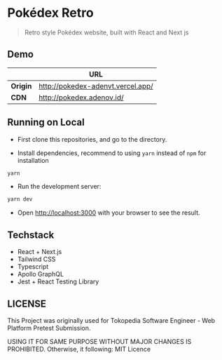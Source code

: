 # Pokédex Retro

> Retro style Pokédex website, built with React and Next js

## Demo
|            | URL                               |
|------------|-----------------------------------|
| **Origin** | http://pokedex-adenvt.vercel.app/ |
| **CDN**    | http://pokedex.adenov.id/         |

## Running on Local
- First clone this repositories, and go to the directory.

- Install dependencies, recommend to using `yarn` instead of `npm` for installation

```bash
yarn
```

- Run the development server:

```bash
yarn dev
```

- Open [http://localhost:3000](http://localhost:3000) with your browser to see the result.

## Techstack
- React + Next.js
- Tailwind CSS
- Typescript
- Apollo GraphQL
- Jest + React Testing Library

## LICENSE

This Project was originally used for Tokopedia Software Engineer - Web Platform Pretest Submission.

USING IT FOR SAME PURPOSE WITHOUT MAJOR CHANGES IS PROHIBITED. Otherwise, it following: MIT Licence
